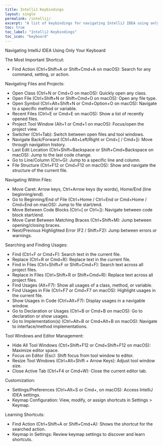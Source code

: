 ```yaml
---
title: IntelliJ Keybindings
layout: single
permalink: /intellij/
excerpt: "A list of keybindings for navigating IntelliJ IDEA using only your keyboard."
toc: true
toc_label: "IntelliJ Keybindings"
toc_icon: "keyboard"
---
```


Navigating IntelliJ IDEA Using Only Your Keyboard

The Most Important Shortcut:
*   Find Action (Ctrl+Shift+A or Shift+Cmd+A on macOS): Search for any command, setting, or action.

Navigating Files and Projects:
*   Open Class (Ctrl+N or Cmd+O on macOS): Quickly open any class.
*   Open File (Ctrl+Shift+N or Shift+Cmd+O on macOS): Open any file type.
*   Open Symbol (Ctrl+Alt+Shift+N or Cmd+Option+O on macOS): Navigate to a specific method or variable.
*   Recent Files (Ctrl+E or Cmd+E on macOS): Show a list of recently opened files.
*   Project Tool Window (Alt+1 or Cmd+1 on macOS): Focus/open the project view.
*   Switcher (Ctrl+Tab): Switch between open files and tool windows.
*   Navigate Back/Forward (Ctrl+Alt+Left/Right or Cmd+[ / Cmd+]): Move through navigation history.
*   Last Edit Location (Ctrl+Shift+Backspace or Shift+Cmd+Backspace on macOS): Jump to the last code change.
*   Go to Line/Column (Ctrl+G): Jump to a specific line and column.
*   File Structure (Ctrl+F12 or Cmd+F12 on macOS): Show and navigate the structure of the current file.

Navigating Within Files:
*   Move Caret: Arrow keys, Ctrl+Arrow keys (by words), Home/End (line beginning/end).
*   Go to Beginning/End of File (Ctrl+Home / Ctrl+End or Cmd+Home / Cmd+End on macOS): Jump to file start/end.
*   Move Between Code Blocks (Ctrl+[ or Ctrl+]): Navigate between code block start/end.
*   Move Caret Between Matching Braces (Ctrl+Shift+M): Jump between opening/closing braces.
*   Next/Previous Highlighted Error (F2 / Shift+F2): Jump between errors or warnings.

Searching and Finding Usages:
*   Find (Ctrl+F or Cmd+F): Search text in the current file.
*   Replace (Ctrl+R or Cmd+R): Replace text in the current file.
*   Find in Files (Ctrl+Shift+F or Shift+Cmd+F): Search text across all project files.
*   Replace in Files (Ctrl+Shift+R or Shift+Cmd+R): Replace text across all project files.
*   Find Usages (Alt+F7): Show all usages of a class, method, or variable.
*   Find Usages in File (Ctrl+F7 or Cmd+F7 on macOS): Highlight usages in the current file.
*   Show Usages in Code (Ctrl+Alt+F7): Display usages in a navigable window.
*   Go to Declaration or Usages (Ctrl+B or Cmd+B on macOS): Go to declaration or show usages.
*   Go to Implementation(s) (Ctrl+Alt+B or Cmd+Alt+B on macOS): Navigate to interface/method implementations.

Tool Windows and Editor Management:
*   Hide All Tool Windows (Ctrl+Shift+F12 or Cmd+Shift+F12 on macOS): Maximize editor space.
*   Focus on Editor (Esc): Shift focus from tool window to editor.
*   Resize Tool Windows (Ctrl+Alt+Shift + Arrow Keys): Adjust tool window size.
*   Close Active Tab (Ctrl+F4 or Cmd+W): Close the current editor tab.

Customization:
*   Settings/Preferences (Ctrl+Alt+S or Cmd+, on macOS): Access IntelliJ IDEA settings.
*   Keymap Configuration: View, modify, or assign shortcuts in Settings > Keymap.

Learning Shortcuts:
*   Find Action (Ctrl+Shift+A or Shift+Cmd+A): Shows the shortcut for the searched action.
*   Keymap in Settings: Review keymap settings to discover and learn shortcuts.